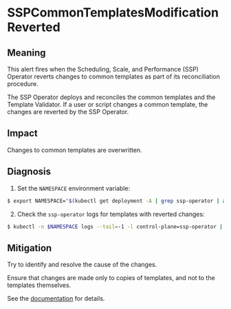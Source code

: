 # SSPCommonTemplatesModificationReverted
<!-- Edited by apinnick, Nov 2022-->

## Meaning

This alert fires when the Scheduling, Scale, and Performance (SSP) Operator reverts changes to common templates as part of its reconciliation procedure.

The SSP Operator deploys and reconciles the common templates and the Template Validator. If a user or script changes a common template, the changes are reverted by the SSP Operator.

## Impact

Changes to common templates are overwritten.

## Diagnosis

1. Set the `NAMESPACE` environment variable:
```bash
$ export NAMESPACE="$(kubectl get deployment -A | grep ssp-operator | awk '{print $1}')"
```

2. Check the `ssp-operator` logs for templates with reverted changes:
```bash
$ kubectl -n $NAMESPACE logs --tail=-1 -l control-plane=ssp-operator | grep 'common template' -C 3
```
 
## Mitigation

Try to identify and resolve the cause of the changes.

Ensure that changes are made only to copies of templates, and not to the templates themselves.

<!--USstart-->
See the [documentation](https://kubevirt.io/user-guide/virtual_machines/templates) for details.
<!--USend-->
<!-- No downstream link. Modules cannot contain xrefs.-->
